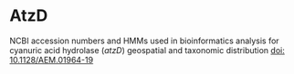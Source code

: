# AtzD
NCBI accession numbers and HMMs used in bioinformatics analysis for cyanuric acid hydrolase (*atzD*) geospatial and taxonomic distribution [doi: 10.1128/AEM.01964-19](doi.org/10.1128/AEM.01964-19)
